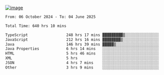 
[![image](https://github.com/user-attachments/assets/3e37fcfd-5657-4b9d-95f6-80b564699e3f)](https://ayushmaurya.vercel.app)

<!--START_SECTION:waka-->

```txt
From: 06 October 2024 - To: 04 June 2025

Total Time: 640 hrs 10 mins

TypeScript                 248 hrs 17 mins ▓▓▓▓▓▓▓▓▓▒░░░░░░░░░░░░░░░   38.59 %
JavaScript                 212 hrs 16 mins ▓▓▓▓▓▓▓▓▒░░░░░░░░░░░░░░░░   33.00 %
Java                       146 hrs 39 mins ▓▓▓▓▓▒░░░░░░░░░░░░░░░░░░░   22.80 %
Java Properties            6 hrs 14 mins   ░░░░░░░░░░░░░░░░░░░░░░░░░   00.97 %
HTML                       5 hrs 46 mins   ░░░░░░░░░░░░░░░░░░░░░░░░░   00.90 %
XML                        5 hrs           ░░░░░░░░░░░░░░░░░░░░░░░░░   00.78 %
JSON                       4 hrs 7 mins    ░░░░░░░░░░░░░░░░░░░░░░░░░   00.64 %
Other                      3 hrs 9 mins    ░░░░░░░░░░░░░░░░░░░░░░░░░   00.49 %
```

<!--END_SECTION:waka-->

<!--
**the-t3ch-wizard/the-t3ch-wizard** is a ✨ _special_ ✨ repository because its `README.md` (this file) appears on your GitHub profile.

Here are some ideas to get you started:

- 🔭 I’m currently working on ...
- 🌱 I’m currently learning ...
- 👯 I’m looking to collaborate on ...
- 🤔 I’m looking for help with ...
- 💬 Ask me about ...
- 📫 How to reach me: ...
- 😄 Pronouns: ...
- ⚡ Fun fact: ...
-->
